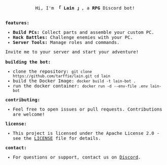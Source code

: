 <samp>
  <br>
  <p align="center">
    Hi, I'm <b>「 Lain 」</b>, a <b>RPG</b> Discord bot!
  </p>
  <br>
  <b>features:</b>
  <ul>
    <li><b>Build PCs:</b> Collect parts and assemble your custom PC.</li>
    <li><b>Hack Battles:</b> Challenge enemies with your PC.</li>
    <li><b>Server Tools:</b> Manage roles and commands.</li>
  </ul>
  Invite me to your server and start your adventure!
  <br>
  <br>
  <b>building the bot:</b>
  <ul>
    <li>clone the repository: <code>git clone https://github.com/tarffie/lain.git cd lain</code></li>
    <li>build the Docker Image: <code>docker build -t lain-bot .</code></li>
    <li>run the docker container: <code>docker run -d --env-file .env lain-bot</code></li>
  </ul>
  <b>contributing:</b>
  <ul>
    <li>Feel free to open issues or pull requests. Contributions are welcome!</li>
  </ul>
  <b>license:</b>
  <ul>
    <li>This project is licensed under the Apache License 2.0 - see the <a href="LICENSE">LICENSE</a> file for details.
    </li>
  </ul>
  <b>contact:</b>
  <ul>
    <li>For questions or support, contact us on <a href="https://discord.gg/">Discord</a>.</li>
  </ul>
</samp>

